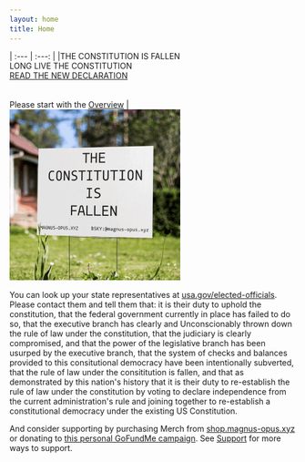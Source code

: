 ```yaml
---
layout: home
title: Home
---
```


  | :--- | :---: |
  |THE CONSTITUTION IS FALLEN <br> LONG LIVE THE CONSTITUTION <br> [READ THE NEW DECLARATION](/declaration) <br> <br> <br> Please start with the [Overview](/overview/)  | [![street signs in rotation](/assets/images/signloop_smaller.gif)](https://shop.magnus-opus.xyz)


You can look up your state representatives at [usa.gov/elected-officials](https://www.usa.gov/elected-officials). Please contact them and tell them that: it is their duty to uphold the constitution, that the federal government currently in place has failed to do so, that the executive branch has clearly and Unconscionably thrown down the rule of law under the constitution, that the judiciary is clearly compromised, and that the power of the legislative branch has been usurped by the executive branch, that the system of checks and balances provided to this consitutional democracy have been intentionally subverted, that the rule of law under the consititution is fallen, and that as demonstrated by this nation's history that it is their duty to re-establish the rule of law under the constitution by voting to declare independence from the current administration's rule and joining together to re-establish a constitutional democracy under the existing US Constitution.

And consider supporting by purchasing Merch from [shop.magnus-opus.xyz](https://shop.magnus-opus.xyz) or donating to [this personal GoFundMe campaign](https://gofund.me/b16a37f9). See [Support](/support) for more ways to support.

